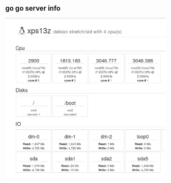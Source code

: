 go go server info
----------------------

![basic](https://raw.githubusercontent.com/daniellawrence/go-go-serverinfo/master/screenshots/basic.png)
